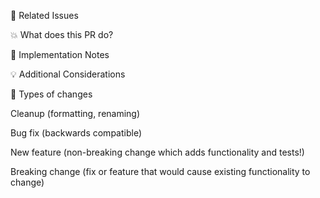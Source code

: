 🔗 Related Issues

💥 What does this PR do?

🔧 Implementation Notes

💡 Additional Considerations

🔄 Types of changes

Cleanup (formatting, renaming)

Bug fix (backwards compatible)

New feature (non-breaking change which adds functionality and tests!)

Breaking change (fix or feature that would cause existing functionality to change)
